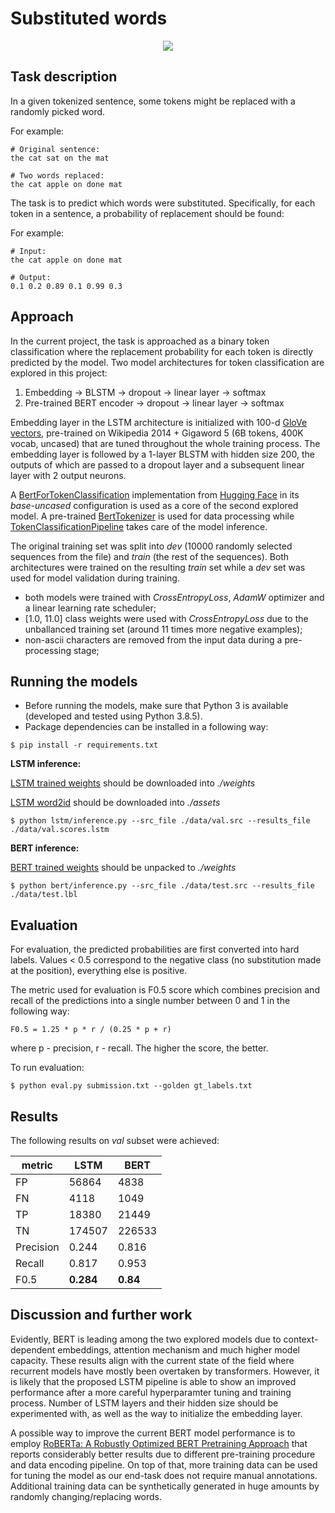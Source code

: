 # Substituted words

<p align="center">
  <img src="https://imgs.xkcd.com/comics/horse.png" />
</p>

## Task description

In a given tokenized sentence, some tokens might be replaced with a randomly picked word.

For example:

```
# Original sentence:
the cat sat on the mat

# Two words replaced:
the cat apple on done mat
```

The task is to predict which words were substituted. Specifically, for each token in a sentence, a probability of replacement should be found:

For example:

```
# Input:
the cat apple on done mat

# Output:
0.1 0.2 0.89 0.1 0.99 0.3
```


## Approach

In the current project, the task is approached as a binary token classification where the replacement probability for each token is directly
predicted by the model.
Two model architectures for token classification are explored in this project:

  1. Embedding -> BLSTM -> dropout -> linear layer -> softmax
  2. Pre-trained BERT encoder -> dropout -> linear layer -> softmax

Embedding layer in the LSTM architecture is initialized with 100-d [GloVe vectors](https://nlp.stanford.edu/projects/glove/),
pre-trained on Wikipedia 2014 + Gigaword 5 (6B tokens, 400K vocab, uncased) that are tuned throughout the whole training process.
The embedding layer is followed by a 1-layer BLSTM with hidden size 200, the outputs of which are passed to a dropout layer and a subsequent
linear layer with 2 output neurons.

A [BertForTokenClassification](https://huggingface.co/transformers/model_doc/bert.html?highlight=bertfortokenclassification#bertfortokenclassification)
implementation from [Hugging Face](https://huggingface.co/) in its *base-uncased* configuration is used as a core of the second explored model.
A pre-trained [BertTokenizer](https://huggingface.co/transformers/model_doc/bert.html?highlight=berttokenizer#transformers.BertTokenizer) is used for
data processing while [TokenClassificationPipeline](https://huggingface.co/transformers/main_classes/pipelines.html?highlight=tokenclassificationpipeline#transformers.TokenClassificationPipeline)
takes care of the model inference.

The original training set was split into *dev* (10000 randomly selected sequences from the file) and *train* (the rest of the sequences). Both architectures were trained on the resulting *train* set while a *dev* set was used for model validation during training.

* both models were trained with *CrossEntropyLoss*, *AdamW* optimizer and a linear learning rate scheduler;
* [1.0, 11.0] class weights were used with *CrossEntropyLoss* due to the unballanced training set (around 11 times more negative examples);
* non-ascii characters are removed from the input data during a pre-processing stage;


## Running the models

* Before running the models, make sure that Python 3 is available (developed and tested using Python 3.8.5).
* Package dependencies can be installed in a following way:
```
$ pip install -r requirements.txt
```

**LSTM inference:**

[LSTM trained weights](https://drive.google.com/file/d/1yMbI4XNHF1lY0uKMeSUBzJnYCScKjUaQ/view?usp=sharing) should be downloaded into *./weights*

[LSTM word2id](https://drive.google.com/file/d/18eH5mbRtD8DDLR345k46bqbuz8Su7_ws/view?usp=sharing) should be downloaded into *./assets*

    $ python lstm/inference.py --src_file ./data/val.src --results_file ./data/val.scores.lstm


**BERT inference:**

[BERT trained weights](https://drive.google.com/file/d/1wsodiKWNmcponvVttC5OQ4v-h47daEwg/view?usp=sharing) should be unpacked to *./weights*

    $ python bert/inference.py --src_file ./data/test.src --results_file ./data/test.lbl



## Evaluation

For evaluation, the predicted probabilities are first converted into hard labels. Values < 0.5 correspond to the negative class (no substitution
made at the position), everything else is positive.

The metric used for evaluation is F0.5 score which combines precision and recall of the predictions into a single number between 0 and 1 in the following way:
```
F0.5 = 1.25 * p * r / (0.25 * p + r)
```
where p - precision, r - recall. The higher the score, the better.

To run evaluation:

    $ python eval.py submission.txt --golden gt_labels.txt


## Results

The following results on *val* subset were achieved:

 metric | LSTM | BERT
------- | ---- | ---- 
FP | 56864 | 4838
FN | 4118 | 1049 
TP | 18380 | 21449 
TN | 174507 | 226533 
Precision | 0.244 | 0.816
Recall | 0.817 | 0.953 
F0.5 | **0.284** | **0.84** 


## Discussion and further work

Evidently, BERT is leading among the two explored models due to context-dependent embeddings, attention mechanism and much higher model capacity. These results align with the current state of the field where recurrent models have mostly been overtaken by transformers. However, it is likely that the proposed LSTM pipeline is able to show an improved performance after a more careful hyperparamter tuning and training process. Number of LSTM layers and their hidden size should be experimented with, as well as the way to initialize the embedding layer.

A possible way to improve the current BERT model performance is to employ [RoBERTa: A Robustly Optimized BERT Pretraining Approach](https://arxiv.org/pdf/1907.11692.pdf) that reports considerably better results due to different pre-training procedure and data encoding pipeline. On top of that, more training data can be used for tuning the model as our end-task does not require manual annotations. Additional training data can be synthetically generated in huge amounts by randomly changing/replacing words.
